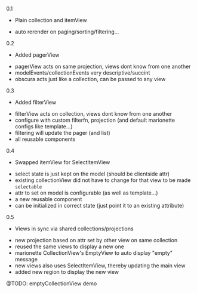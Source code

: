 0.1

- Plain collection and itemView

+ auto rerender on paging/sorting/filtering...



0.2

- Added pagerView

+ pagerView acts on same projection, views dont know from one another
+ modelEvents/collectionEvents very descriptive/succint
+ obscura acts just like a collection, can be passed to any view



0.3

- Added filterView

+ filterView acts on collection, views dont know from one another
+ configure with custom filterfn, projection (and default marionette
  configs like template...)
+ filtering will update the pager (and list)
+ all reusable components



0.4

- Swapped itemView for SelectItemView

+ select state is just kept on the model (should be clientside attr)
+ existing collectionView did not have to change for that view to be made `selectable`
+ attr to set on model is configurable (as well as template...)
+ a new reusable component
+ can be initialized in correct state (just point it to an existing attribute)



0.5

- Views in sync via shared collections/projections

+ new projection based on attr set by other view on same collection
+ reused the same views to display a new one
+ marionette CollectionView's EmptyView to auto display "empty" message
+ new views also uses SelectItemView, thereby updating the main view
+ added new region to display the new view



@TODO: emptyCollectionView demo